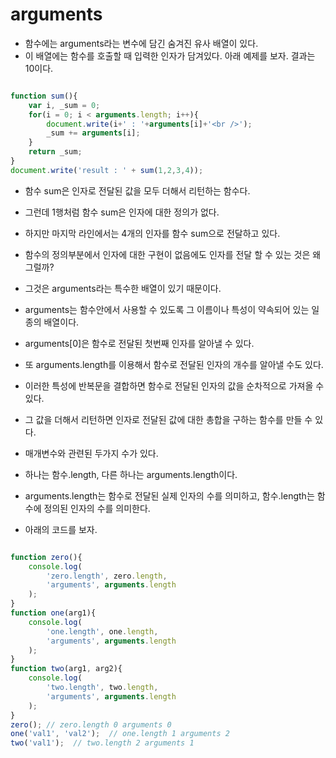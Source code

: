 arguments
==============

- 함수에는 arguments라는 변수에 담긴 숨겨진 유사 배열이 있다.
- 이 배열에는 함수를 호출할 때 입력한 인자가 담겨있다. 아래 예제를 보자. 결과는 10이다.

~~~javascript

function sum(){
    var i, _sum = 0;    
    for(i = 0; i < arguments.length; i++){
        document.write(i+' : '+arguments[i]+'<br />');
        _sum += arguments[i];
    }   
    return _sum;
}
document.write('result : ' + sum(1,2,3,4));

~~~

- 함수 sum은 인자로 전달된 값을 모두 더해서 리턴하는 함수다.
- 그런데 1행처럼 함수 sum은 인자에 대한 정의가 없다.
- 하지만 마지막 라인에서는 4개의 인자를 함수 sum으로 전달하고 있다.
- 함수의 정의부분에서 인자에 대한 구현이 없음에도 인자를 전달 할 수 있는 것은 왜 그럴까?
- 그것은 arguments라는 특수한 배열이 있기 때문이다.

- arguments는 함수안에서 사용할 수 있도록 그 이름이나 특성이 약속되어 있는 일종의 배열이다.
- arguments[0]은 함수로 전달된 첫번째 인자를 알아낼 수 있다.
- 또 arguments.length를 이용해서 함수로 전달된 인자의 개수를 알아낼 수도 있다.
- 이러한 특성에 반복문을 결합하면 함수로 전달된 인자의 값을 순차적으로 가져올 수 있다.
- 그 값을 더해서 리턴하면 인자로 전달된 값에 대한 총합을 구하는 함수를 만들 수 있다.


- 매개변수와 관련된 두가지 수가 있다.
- 하나는 함수.length, 다른 하나는 arguments.length이다.
- arguments.length는 함수로 전달된 실제 인자의 수를 의미하고, 함수.length는 함수에 정의된 인자의 수를 의미한다.
- 아래의 코드를 보자.

~~~javascript

function zero(){
    console.log(
        'zero.length', zero.length,
        'arguments', arguments.length
    );
}
function one(arg1){
    console.log(
        'one.length', one.length,
        'arguments', arguments.length
    );
}
function two(arg1, arg2){
    console.log(
        'two.length', two.length,
        'arguments', arguments.length
    );
}
zero(); // zero.length 0 arguments 0
one('val1', 'val2');  // one.length 1 arguments 2 
two('val1');  // two.length 2 arguments 1

~~~
